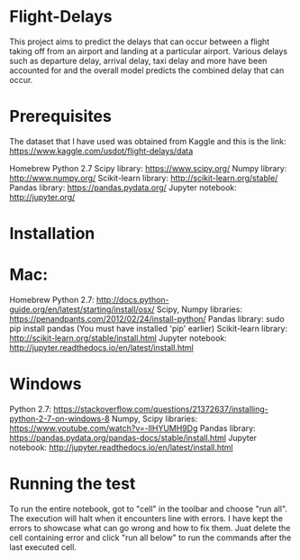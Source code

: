 # Flight-Delays
This project aims to predict the delays that can occur between a flight taking off from an airport and landing at a particular airport. Various delays such as departure delay, arrival delay, taxi delay and more have been accounted for and the overall model predicts the combined delay that can occur.

# Prerequisites
The dataset that I have used was obtained from Kaggle and this is the link:
https://www.kaggle.com/usdot/flight-delays/data

Homebrew Python 2.7
Scipy library: https://www.scipy.org/
Numpy library: http://www.numpy.org/
Scikit-learn library: http://scikit-learn.org/stable/
Pandas library: https://pandas.pydata.org/
Jupyter notebook: http://jupyter.org/

# Installation
# Mac:
Homebrew Python 2.7: http://docs.python-guide.org/en/latest/starting/install/osx/
Scipy, Numpy libraries: https://penandpants.com/2012/02/24/install-python/
Pandas library: sudo pip install pandas (You must have installed 'pip' earlier) 
Scikit-learn library: http://scikit-learn.org/stable/install.html
Jupyter notebook: http://jupyter.readthedocs.io/en/latest/install.html

# Windows
Python 2.7: https://stackoverflow.com/questions/21372637/installing-python-2-7-on-windows-8
Numpy, Scipy libraries: https://www.youtube.com/watch?v=-llHYUMH9Dg
Pandas library: https://pandas.pydata.org/pandas-docs/stable/install.html
Jupyter notebook: http://jupyter.readthedocs.io/en/latest/install.html

# Running the test
To run the entire notebook, got to "cell" in the toolbar and choose "run all". The execution will halt when it encounters line with errors.
I have kept the errors to showcase what can go wrong and how to fix them. Juat delete the cell containing error and click "run all below" to run the commands after the last executed cell.
